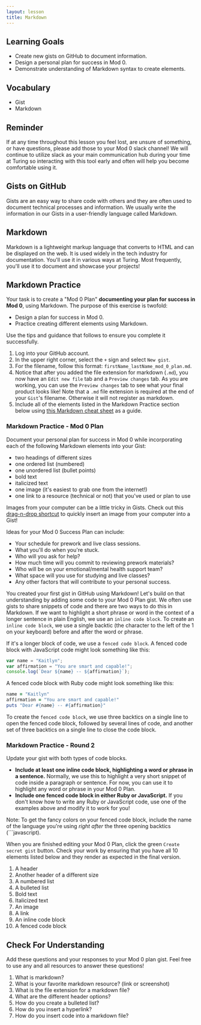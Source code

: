 ```yaml
---
layout: lesson
title: Markdown
---
```


## Learning Goals

- Create new gists on GitHub to document information.
- Design a personal plan for success in Mod 0.
- Demonstrate understanding of Markdown syntax to create elements.

## Vocabulary

- <span class="vocab">Gist</span>
- <span class="vocab">Markdown</span>

## Reminder

If at any time throughout this lesson you feel lost, are unsure of something, or have questions, please add those to your Mod 0 slack channel! We will continue to utilize slack as your main communication hub during your time at Turing so interacting with this tool early and often will help you become comfortable using it.

## Gists on GitHub

Gists are an easy way to share code with others and they are often used to document technical processes and information. We usually write the information in our <span class="vocab">Gists</span> in a user-friendly language called Markdown.

## Markdown

<span class="vocab">Markdown</span> is a lightweight markup language that converts to HTML and can be displayed on the web. It is used widely in the tech industry for documentation. You'll use it in various ways at Turing. Most frequently, you'll use it to document and showcase your projects!

## Markdown Practice

Your task is to create a "Mod 0 Plan" **documenting your plan for success in Mod 0**, using Markdown. The purpose of this exercise is twofold:
- Design a plan for success in Mod 0.
- Practice creating different elements using Markdown. 

Use the tips and guidance that follows to ensure you complete it successfully.

1. Log into your GitHub account.
1. In the upper right corner, select the `+` sign and select `New gist`.
1. For the filename, follow this format: `firstName_lastName_mod_0_plan.md`.
1. Notice that after you added the file extension for markdown (`.md`), you now have an `Edit new file` tab and a `Preview changes` tab. As you are working, you can use the `Preview changes` tab to see what your final product looks like! Note that a `.md` file extension is required at the end of your `Gist`'s filename. Otherwise it will not register as markdown.
1. Include all of the elements listed in the Markdown Practice section below using [this Markdown cheat sheet](https://www.markdownguide.org/cheat-sheet/) as a guide.


<div class="s-card">
  <h3>Markdown Practice - Mod 0 Plan</h3>
  <p>Document your personal plan for success in Mod 0 while incorporating each of the following Markdown elements into your Gist:</p>
  <ul>
    <li>two headings of different sizes</li>
    <li>one ordered list (numbered)</li>
    <li>one unordered list (bullet points)</li>
    <li>bold text</li>
    <li>italicized text</li>
    <li>one image (it's easiest to grab one from the internet!)</li>
    <li>one link to a resource (technical or not) that you've used or plan to use</li>
  </ul>
  <p>Images from your computer can be a little tricky in Gists. Check out this <a href="https://www.loom.com/share/8f7ce8e2e58f42fbbcbe215288ed1386" target="blank">drag-n-drop shortcut</a> to quickly insert an image from your computer into a Gist!</p>
  <p>Ideas for your Mod 0 Success Plan can include:</p>
  <ul>
    <li>Your schedule for prework and live class sessions.</li>
    <li>What you'll do when you're stuck.</li>
    <li>Who will you ask for help?</li>
    <li>How much time will you commit to reviewing prework materials?</li>
    <li>Who will be on your emotional/mental health support team?</li>
    <li>What space will you use for studying and live classes?</li>
    <li>Any other factors that will contribute to your personal success.</li>
  </ul>
</div>

You created your first gist in GitHub using Markdown! Let's build on that understanding by adding some code to your Mod 0 Plan gist. We often use gists to share snippets of code and there are two ways to do this in Markdown. If we want to highlight a short phrase or word in the context of a longer sentence in plain English, we use an `inline code block`. To create an `inline code block`, we use a single backtic (the character to the left of the 1 on your keyboard) before and after the word or phrase. 

If it's a longer block of code, we use a `fenced code block`. A fenced code block with JavaScript code might look something like this:
```javascript
var name = "Kaitlyn";
var affirmation = "You are smart and capable!";
console.log(`Dear ${name} -- ${affirmation}`);
```

A fenced code block with Ruby code might look something like this:
```ruby
name = "Kaitlyn"
affirmation = "You are smart and capable!"
puts "Dear #{name} -- #{affirmation}"
```

To create the `fenced code block`, we use three backtics on a single line to open the fenced code block, followed by several lines of code, and another set of three backtics on a single line to close the code block.

<div class="s-card">
  <h3>Markdown Practice - Round 2</h3>
  <p>Update your gist with both types of code blocks.</p>
  <ul>
    <li><strong>Include at least one inline code block, highlighting a word or phrase in a sentence.</strong> Normally, we use this to highlight a very short snippet of code inside a paragraph or sentence. For now, you can use it to highlight any word or phrase in your Mod 0 Plan.</li>
    <li><strong>Include one fenced code block in either Ruby or JavaScript.</strong> If you don't know how to write any Ruby or JavaScript code, use one of the examples above and modify it to work for you!</li>
  </ul>
  <p>Note: To get the fancy colors on your fenced code block, include the name of the language you're using <em>right after</em> the three opening backtics (```javascript).</p>
</div>

When you are finished editing your Mod 0 Plan, click the green `Create secret gist` button. Check your work by ensuring that you have all 10 elements listed below and they render as expected in the final version.
1. A header
2. Another header of a different size
3. A numbered list
4. A bulleted list
5. Bold text
6. Italicized text
7. An image
8. A link
9. An inline code block
10. A fenced code block

## Check For Understanding

Add these questions and your responses to your Mod 0 plan gist. Feel free to use any and all resources to answer these questions! 

1. What is markdown? 
1. What is your favorite markdown resource? (link or screenshot)
1. What is the file extension for a markdown file? 
1. What are the different header options? 
1. How do you create a bulleted list?
1. How do you insert a hyperlink?
1. How do you insert code into a markdown file? 